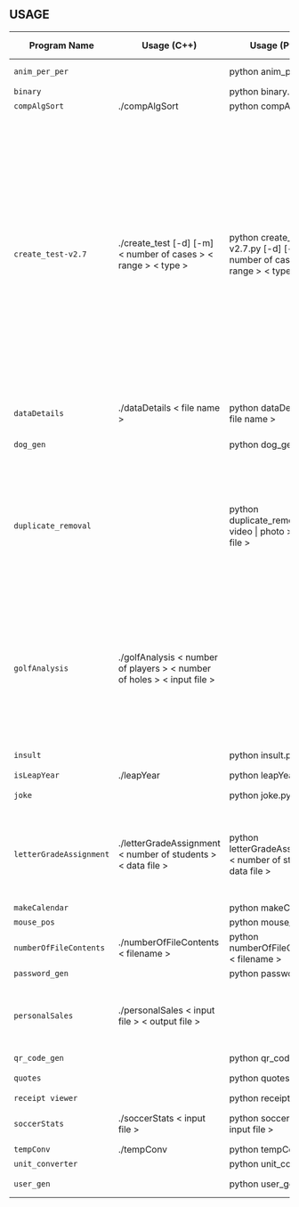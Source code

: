 ## USAGE

| Program Name | Usage (C++) | Usage (Python) | Usage (Rust) | Argument Descriptions | Notes |
| ------------ | ----------- | -------------- | ------------ | --------------------- | ----- |
| `anim_per_per` | | python anim_per_per.py | | | Internet required |
| `binary` | | python binary.py |
| `compAlgSort` | ./compAlgSort | python compAlgSort.py |
| `create_test-v2.7` | ./create_test [-d] [-m] < number of cases > < range > < type > | python create_test-v2.7.py [-d] [-m] < number of cases > < range > < type > | | [-d]: enable debug options (detailed execution)<br>[-m]: specify if program is to generate matrices<br>< number of cases >: how many entries in the file<br>< range >: range of values to be used<br>< type >: can be: INT, DOUBLE, FLOAT, CHAR, STRING |
| `dataDetails` | ./dataDetails < file name > | python dataDetails.py < file name > | | < file name >: file to read from |
| `dog_gen` | | python dog_gen.py | | | Internet required |
| `duplicate_removal` | | python duplicate_removal.py -< video \| photo > < path to file > | | -< video \| photo >: specify if you want to remove duplicate photos or videos<br>< path to file >: location of the folder on disk |
| `golfAnalysis` | ./golfAnalysis < number of players > < number of holes > < input file > | | | < number of players >: amount of players to use<br>< number of holes >: amount of holes to count<br>< input file >: file to read from |
| `insult` | | python insult.py | | | Internet required |
| `isLeapYear` | ./leapYear | python leapYear.py |
| `joke` | | python joke.py | | | Internet required |
| `letterGradeAssignment` | ./letterGradeAssignment < number of students > < data file > | python letterGradeAssignment.py < number of students > < data file > | | < number of students >: amount of students to consider<br>< input file >: file to read from |
| `makeCalendar` | | python makeCalendar.py |
| `mouse_pos` | | python mouse_pos.py |
| `numberOfFileContents` | ./numberOfFileContents < filename > | python numberOfFileContents.py < filename > | | < filename >: file to read from |
| `password_gen` | | python password_gen.py |
| `personalSales` | ./personalSales < input file > < output file > | | | < input file >: file to read from<br>< output file >: file to output to |
| `qr_code_gen` | | python qr_code_gen.py |
| `quotes` | | python quotes.py | | | Internet required |
| `receipt viewer` | | python receipt_viewer.py |
| `soccerStats` | ./soccerStats < input file > | python soccerStats.py < input file > | | < input file >: file to read from |
| `tempConv` | ./tempConv | python tempConv.py | ./tempConv |
| `unit_converter` | | python unit_converter.py |
| `user_gen` | | python user_gen.py | | | Internet required |